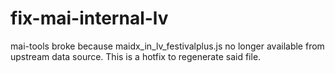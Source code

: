 # fix-mai-internal-lv
mai-tools broke because maidx_in_lv_festivalplus.js no longer available from upstream data source. This is a hotfix to regenerate said file.
